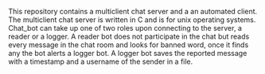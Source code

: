 This repository contains a multiclient chat server and a an automated client.
The multiclient chat server is written in C and is for unix operating systems.
Chat_bot can take up one of two roles upon connecting to the server, a reader or a logger.
A reader bot does not participate in the chat but reads every message in the chat room and looks for banned word, once it finds any the bot alerts a logger bot.
A logger bot saves the reported message with a timestamp and a username of the sender in a file.
